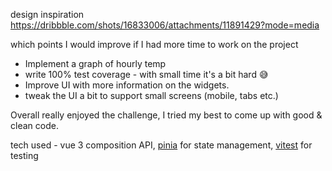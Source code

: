
design inspiration
https://dribbble.com/shots/16833006/attachments/11891429?mode=media

which points I would improve if I had more time to work on the project

 - Implement a graph of hourly temp
 - write 100% test coverage - with small time it's a bit hard 😅
 - Improve UI with more information on the widgets.
 - tweak the UI a bit to support small screens (mobile, tabs etc.)


Overall really enjoyed the challenge, I tried my best to come up with good & clean code.

tech used - vue 3 composition API, [pinia](https://pinia.vuejs.org/) for state management, [vitest](https://vitest.dev/) for testing